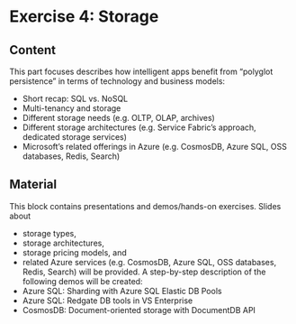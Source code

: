 # Exercise 4: Storage

## Content

This part focuses describes how intelligent apps benefit from “polyglot persistence” in terms of technology and business models:
* Short recap: SQL vs. NoSQL
* Multi-tenancy and storage
* Different storage needs (e.g. OLTP, OLAP, archives)
* Different storage architectures (e.g. Service Fabric’s approach, dedicated storage services)
* Microsoft’s related offerings in Azure (e.g. CosmosDB, Azure SQL, OSS databases, Redis, Search)


## Material

This block contains presentations and demos/hands-on exercises. Slides about
* storage types,
* storage architectures,
* storage pricing models, and
* related Azure services (e.g. CosmosDB, Azure SQL, OSS databases, Redis, Search)
will be provided. A step-by-step description of the following demos will be created:
* Azure SQL: Sharding with Azure SQL Elastic DB Pools
* Azure SQL: Redgate DB tools in VS Enterprise
* CosmosDB: Document-oriented storage with DocumentDB API
